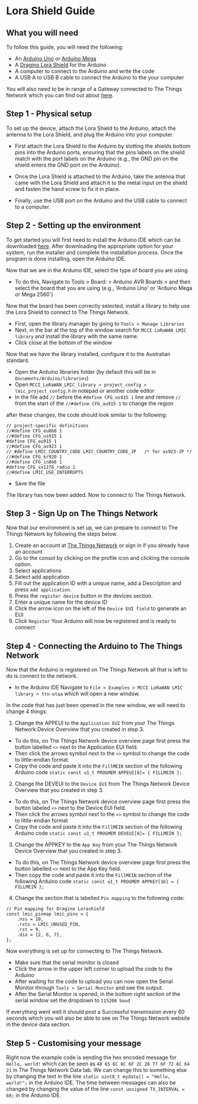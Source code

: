# Lora Shield Guide
## What you will need
To follow this guide, you will need the following:
- An [Arduino Uno](https://www.jaycar.com.au/duinotech-uno-r3-development-board/p/XC4410) or [Arduino Mega](https://www.jaycar.com.au/duinotech-mega-2560-r3-board-for-arduino/p/XC4420)
- A [Dragino Lora Shield](https://www.jaycar.com.au/arduino-compatible-long-range-lora-shield/p/XC4392) for the Arduino
- A computer to connect to the Arduino and write the code
- A USB A to USB B cable to connect the Arduino to the your computer


You will also need to be in range of a Gateway connected to The Things Network which you can find out about [here](https://www.thethingsnetwork.org/community).


## Step 1 - Physical setup
To set up the device, attach the Lora Shield to the Arduino, attach the antenna to the Lora Shield, and plug the Arduino into your computer.

- First attach the Lora Shield to the Arduino by slotting the shields bottom pins into the Arduino ports, ensuring that the pins labels on the shield match with the port labels on the Arduino (e.g., the GND pin on the shield enters the GND port on the Arduino).

- Once the Lora Shield is attached to the Arduino, take the antenna that came with the Lora Shield and attach it to the metal input on the shield and fasten the hand screw to fix it in place.

- Finally, use the USB port on the Arduino and the USB cable to connect to a computer.

## Step 2 - Setting up the environment

To get started you will first need to install the Arduino IDE which can be downloaded [here](https://www.arduino.cc/en/software).
After downloading the appropriate option for your system, run the installer and complete the installation process.
Once the program is done installing, open the Arduino IDE.

Now that we are in the Arduino IDE, select the type of board you are using.
- To do this, Navigate to Tools > Board: > Arduino AVR Boards > and then select the board that you are using (e.g., 'Arduino Uno' or 'Arduino Mega or Mega 2560')

Now that the board has been correctly selected, install a library to help use the Lora Shield to connect to The Things Network.

- First, open the library manager by going to `Tools > Manage Libraries`
- Next, in the bar at the top of the window search for `MCCI LoRaWAN LMIC library` and install the library with the same name.
- Click close at the bottom of the window

Now that we have the library installed, configure it to the Australian standard.

- Open the Arduino libraries folder (by default this will be in `Documents/Arduino/libraries`)
- Open `MCCI_LoRaWAN_LMIC_library > project_config > lmic_project_config.h` in notepad or another code editor
- In the file add `//` before the `#define CFG_us915 1` line and remove `//` from the start of the `//#define CFG_au915 1` to change the region

after these changes, the code should look similar to the following:

```
// project-specific definitions
//#define CFG_eu868 1
//#define CFG_us915 1
#define CFG_au915 1
//#define CFG_as923 1
// #define LMIC_COUNTRY_CODE LMIC_COUNTRY_CODE_JP	/* for as923-JP */
//#define CFG_kr920 1
//#define CFG_in866 1
#define CFG_sx1276_radio 1
//#define LMIC_USE_INTERRUPTS
```
- Save the file

The library has now been added. Now to connect to The Things Network.

## Step 3 - Sign Up on The Things Network
Now that our environment is set up, we can prepare to connect to The Things Network by following the steps below.

1. Create an account at [The Things Network](https://account.thethingsnetwork.org/register) or sign in if you already have an account
2. Go to the consol by clicking on the profile icon and clicking the console option.
3. Select applications
4. Select add application
5. Fill out the application ID with a unique name, add a Description and press `add application`.
6. Press the `register device` button in the devices section.
7. Enter a unique name for the device ID
8. Click the arrow icon on the left of the `Device EUI field` to generate an EUI
9. Click `Register`
Your Arduino will now be registered and is ready to connect


## Step 4 - Connecting the Arduino to The Things Network
Now that the Arduino is registered on The Things Network all that is left to do is connect to the network.
- In the Arduino IDE Navigate to `File > Examples > MCCI LoRaWAN LMIC library > ttn-otaa` which will open a new window.

In the code that has just been opened in the new window, we will need to change 4 things:

1. Change the APPEUI to the `Application EUI` from your The Things Network Device Overview that you created in step 3.
- To do this, on The Things Network device overview page first press the button labelled `<>` next to the Application EUI field.
- Then click the arrows symbol next to the `<>` symbol to change the code to little-endian format.
- Copy the code and paste it into the `FillMEIN` section of the following Arduino code
`static const u1_t PROGMEM APPEUI[8]= { FILLMEIN };`

2. Change the DEVEUI to the `Device EUI` from The Things Network Device Overview that you created in step 3.
- To do this, on The Things Network device overview page first press the button labeled `<>` next to the Device EUI field.
- Then click the arrows symbol next to the `<>` symbol to change the code to little-endian format
- Copy the code and paste it into the `FillMEIN` section of the following Arduino code
`static const u1_t PROGMEM DEVEUI[8]= { FILLMEIN };`

3. Change the APPKEY to the `App Key` from your The Things Network Device Overview that you created in step 3.
- To do this, on The Things Network device overview page first press the button labelled `<>` next to the App Key field.
- Then copy the code and paste it into the `FillMEIN` section of the following Arduino code
`static const u1_t PROGMEM APPKEY[16] = { FILLMEIN };`

4. Change the section that is labelled `Pin mapping` to the following code:
```
// Pin mapping for Dragino Lorashield
const lmic_pinmap lmic_pins = {
    .nss = 10,
    .rxtx = LMIC_UNUSED_PIN,
    .rst = 9,
    .dio = {2, 6, 7},
};
```

Now everything is set up for connecting to The Things Network.
- Make sure that the serial monitor is closed
- Click the arrow in the upper left corner to upload the code to the Arduino
- After waiting for the code to upload you can now open the Serial Monitor through `Tools > Serial Monitor` and see the output.
- After the Serial Monitor is opened, in the bottom right section of the serial window set the dropdown to `115200 baud`

If everything went well it should post a Successful transmission every 60 seconds which you will also be able to see on The Things Network website in the device data section.  


## Step 5 - Customising your message
Right now the example code is sending the hex encoded message for `Hello, world!` which can be seen as `48 65 6C 6C 6F 2C 20 77 6F 72 6C 64 21` in The Things Network Data tab.
We can change this to something else by changing the text in the line `static uint8_t mydata[] = "Hello, world!";` in the Arduino IDE.
The time between messages can also be changed by changing the value of the line `const unsigned TX_INTERVAL = 60;` in the Arduino IDE.
